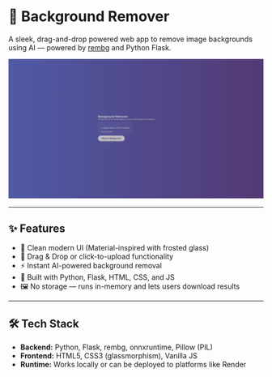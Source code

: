 # 🧼 Background Remover

A sleek, drag-and-drop powered web app to remove image backgrounds using AI — powered by [rembg](https://github.com/danielgatis/rembg) and Python Flask.

![App UI](https://raw.githubusercontent.com/KappaTrooper/Background-Remover/refs/heads/main/Background%20Remover.png) <!-- Replace with your image URL -->

---

## ✨ Features

- 🎨 Clean modern UI (Material-inspired with frosted glass)
- 📂 Drag & Drop or click-to-upload functionality
- ⚡ Instant AI-powered background removal
- 🧠 Built with Python, Flask, HTML, CSS, and JS
- 🖼️ No storage — runs in-memory and lets users download results

---

## 🛠️ Tech Stack

- **Backend:** Python, Flask, rembg, onnxruntime, Pillow (PIL)
- **Frontend:** HTML5, CSS3 (glassmorphism), Vanilla JS
- **Runtime:** Works locally or can be deployed to platforms like Render
